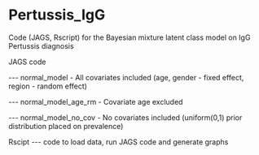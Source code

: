 # Pertussis_IgG
Code (JAGS, Rscript) for the Bayesian mixture latent class model on IgG Pertussis diagnosis

JAGS code  

--- normal_model - All covariates included (age, gender - fixed effect, region - random effect)  

--- normal_model_age_rm - Covariate age excluded  

--- normal_model_no_cov - No covariates included (uniform(0,1) prior distribution placed on prevalence)  


Rscipt
--- code to load data, run JAGS code and generate graphs

